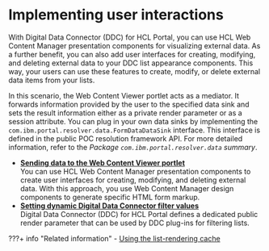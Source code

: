 # Implementing user interactions

With Digital Data Connector \(DDC\) for HCL Portal, you can use HCL Web Content Manager presentation components for visualizing external data. As a further benefit, you can also add user interfaces for creating, modifying, and deleting external data to your DDC list appearance components. This way, your users can use these features to create, modify, or delete external data items from your lists.

In this scenario, the Web Content Viewer portlet acts as a mediator. It forwards information provided by the user to the specified data sink and sets the result information either as a private render parameter or as a session attribute. You can plug in your own data sinks by implementing the `com.ibm.portal.resolver.data.FormDataDataSink` interface. This interface is defined in the public POC resolution framework API. For more detailed information, refer to the *Package `com.ibm.portal.resolver.data` summary*.

-   **[Sending data to the Web Content Viewer portlet](../implementing_user_interactions/sending_data_to_webcontentviewer_portlet/index.md)**  
You can use HCL Web Content Manager presentation components to create user interfaces for creating, modifying, and deleting external data. With this approach, you use Web Content Manager design components to generate specific HTML form markup.
-   **[Setting dynamic Digital Data Connector filter values](plrf_set_dyn_ddc_fltr_valus.md)**  
Digital Data Connector \(DDC\) for HCL Portal defines a dedicated public render parameter that can be used by DDC plug-ins for filtering lists.


???+ info "Related information"
    - [Using the list-rendering cache](../../../manage_content/wcm_authoring/authoring_portlet/content_management_artifacts/tags/creating_web_content_tags/creating_plugin_tag/connector_plugins/plrf_tune_markup_chache.md)

